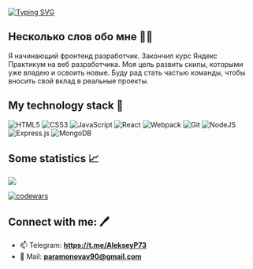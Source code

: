 [![Typing SVG](https://readme-typing-svg.demolab.com?font=Fira+Code&weight=500&pause=1000&width=435&lines=Hi,+&#128075;+I'm+Aleksey)](https://git.io/typing-svg)

## Несколько слов обо мне 👨‍💻

Я начинающий фронтенд разработчик. Закончил курс Яндекс Практикум на веб разработчика. Моя цель развить скилы, которыми уже владею и освоить новые. Буду рад стать частью команды, чтобы вносить свой вклад в реальные проекты.

## My technology stack 👀

![HTML5](https://img.shields.io/badge/html5-%23E34F26.svg?style=for-the-badge&logo=html5&logoColor=white)
![CSS3](https://img.shields.io/badge/css3-%231572B6.svg?style=for-the-badge&logo=css3&logoColor=white)
![JavaScript](https://img.shields.io/badge/javascript-%23323330.svg?style=for-the-badge&logo=javascript&logoColor=%23F7DF1E)
![React](https://img.shields.io/badge/react-%2320232a.svg?style=for-the-badge&logo=react&logoColor=%2361DAFB)
![Webpack](https://img.shields.io/badge/webpack-%238DD6F9.svg?style=for-the-badge&logo=webpack&logoColor=black)
![Git](https://img.shields.io/badge/git-%23F05033.svg?style=for-the-badge&logo=git&logoColor=white)
![NodeJS](https://img.shields.io/badge/node.js-6DA55F?style=for-the-badge&logo=node.js&logoColor=white)
![Express.js](https://img.shields.io/badge/express.js-%23404d59.svg?style=for-the-badge&logo=express&logoColor=%2361DAFB)
![MongoDB](https://img.shields.io/badge/MongoDB-%234ea94b.svg?style=for-the-badge&logo=mongodb&logoColor=white)

## Some statistics 📈

<a href="https://github.com/Selvetarm90/github-readme-stats"><img  src="https://github-readme-stats.vercel.app/api/top-langs/?username=Selvetarm90&layout=compact&theme=buefy&hide_border=true" /></a>

[![codewars](https://www.codewars.com/users/Selvetarm90/badges/large)](https://www.codewars.com/users/Selvetarm90)


## Connect with me: 🖊️

- 📫 Telegram: **https://t.me/AlekseyP73**
- 📧 Mail: **paramonovav90@gmail.com**
